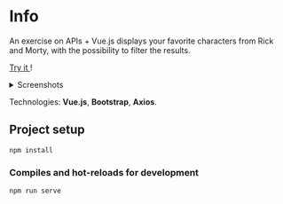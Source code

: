 # Info

An exercise on APIs + Vue.js displays your favorite characters from Rick and Morty, with the possibility to filter the results.

<a href="https://affectionate-perlman-8afbc6.netlify.app/"> Try it </a>!
<details>
  <summary>Screenshots</summary>
  <img src="https://i.imgur.com/quTlETl.png" name="1">
  <img src="https://i.imgur.com/2gBeCVw.png" name="2">
</details>

Technologies: **Vue.js**, **Bootstrap**, **Axios**.

## Project setup
```
npm install
```

### Compiles and hot-reloads for development
```
npm run serve
```
